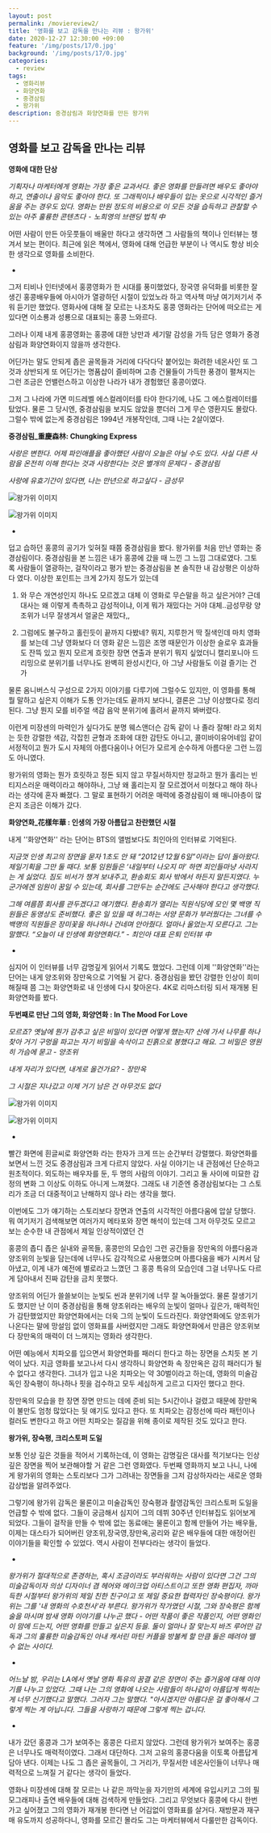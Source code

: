 ```yaml
---
layout: post
permalink: /moviereview2/
title: '영화를 보고 감독을 만나는 리뷰 : 왕가위'
date: 2020-12-27 12:30:00 +09:00
feature: '/img/posts/17/0.jpg'
background: '/img/posts/17/0.jpg'
categories:
  - review
tags:
  - 영화리뷰
  - 화양연화
  - 중경삼림
  - 왕가위
description: 중경삼림과 화양연화를 만든 왕가위
---
```


## 영화를 보고 감독을 만나는 리뷰



**영화에 대한 단상**



*기획자나 마케터에게 영화는 가장 좋은 교과서다. 좋은 영화를 만들려면 배우도 좋아야 하고, 연출이나 음악도 좋아야 한다. 또 그래픽이나 배우들이 입는 옷으로 시각적인 즐거움을 주는 경우도 있다. 영화는 만원 정도의 비용으로 이 모든 것을 습득하고 관찰할 수 있는 아주 훌륭한 콘텐츠다 ⁃ 노희영의 브랜딩 법칙 中*



어떤 사람이 만든 아웃풋들이 배울만 하다고 생각하면 그 사람들의 책이나 인터뷰는 챙겨서 보는 편이다. 최근에 읽은 책에서, 영화에 대해 언급한 부분이 나 역시도 항상 비슷한 생각으로 영화를 소비한다. 

-



그저 티비나 인터넷에서 홍콩영화가 한 시대를 풍미했었다, 장국영 유덕화를 비롯한 잘생긴 홍콩배우들에 아시아가 열광하던 시절이 있었노라 하고 역사책 마냥 여기저기서 주워 듣기만 했었다. 영화사에 대해 잘 모르는 나조차도 홍콩 영화라는 단어에 떠오르는 게 있다면 이소룡과 성룡으로 대표되는 홍콩 느와르다. 

그러나 이제 내게 홍콩영화는 홍콩에 대한 낭만과 세기말 감성을 가득 담은 영화가 중경삼림과 화양연화이지 않을까 생각한다. 

어딘가는 말도 안되게 좁은 골목들과 거리에 다닥다닥 붙어있는 화려한 네온사인 또 그것과 상반되게 또 어딘가는 명품샵이 즐비하며 고층 건물들이 가득한 풍경이 펼쳐지는 그런 조금은 언밸런스하고 이상한 나라가 내가 경험했던 홍콩이였다. 

그저 그 나라에 가면 미드레벨 에스컬레이터를 타야 한다기에, 나도 그 에스컬레이터를 탔었다. 물론 그 당시엔, 중경삼림을 보지도 않았을 뿐더러 그게 무슨 영환지도 몰랐다. 그럴수 밖에 없는게 중경삼림은 1994년 개봉작인데, 그때 나는 2살이였다. 



**중경삼림_重慶森林: Chungking Express**



*사랑은 변한다. 어제 파인애플을 좋아했던 사람이 오늘은 아닐 수도 있다. 사실 다른 사람을 온전히 이해 한다는 것과 사랑한다는 것은 별개의 문제다 -  중경삼림*

*사랑에 유효기간이 있다면, 나는 만년으로 하고싶다 - 금성무*



![왕가위 이미지](/img/posts/17/01.jpeg)



![왕가위 이미지](/img/posts/17/02.jpg)

-



덥고 습하던 홍콩의 공기가 잊혀질 때쯤 중경삼림을 봤다. 왕가위를 처음 만난 영화는 중경삼림이다. 중경삼림을 본 느낌은 내가 홍콩에 갔을 때 느낀 그 느낌 그대로였다. 그토록 사람들이 열광하는, 걸작이라고 평가 받는 중경삼림을 본 솔직한 내 감상평은 이상하다 였다. 이상한 포인트는 크게 2가지 정도가 있는데 

1. 와 무슨 개연성인지 하나도 모르겠고 대체 이 영화로 무슨말을 하고 싶은거야? 근데 대사는 왜 이렇게 촉촉하고 감성적이냐, 이게 뭐가 재밌다는 거야 대체..금성무랑 양조위가 너무 잘생겨서 얼굴은 재밌다,, 

2. 그럼에도 불구하고 홀린듯이 끝까지 다봤네? 뭐지, 지루한거 딱 질색인데 마치 영화를 보는데 그냥 영화보다 더 영화 같은 느낌은 조명 때문인가 이상한 슬로우 효과들도 잔뜩 있고 뭔지 모르게 흐릿한 장면 연출과 분위기 뭐지 싶었더니 캘리포니아 드리밍으로 분위기를 너무나도 완벽히 완성시킨다, 아 그냥 사람들도 이걸 즐기는 건가 

물론 옴니버스식 구성으로 2가지 이야기를 다루기에 그럴수도 있지만, 이 영화를 통해 뭘 말하고 싶은지 이해가 도통 안가는데도 끝까지 보다니, 결론은 그냥 이상했다로 정리된다. 그냥 뭔지 모를 비주얼 색감 음악 분위기에 홀려서 끝까지 봐버렸다. 

이런게 미장센의 마력인가 싶다가도 분명 웨스앤더슨 감독 같이 나 졸라 잘해! 라고 외치는 듯한 강렬한 색감, 각잡힌 균형과 조화에 대한 감탄도 아니고, 콜미바이유어네임 같이 서정적이고 뭔가 도시 자체의 아름다움이나 어딘가 모르게 순수하게 아름다운 그런 느낌도 아니였다. 

왕가위의 영화는 뭔가 흐릿하고 정돈 되지 않고 무질서하지만 정교하고 뭔가 홀리는 빈티지스러운 매력이라고 해야하나, 그냥 왜 홀리는지 잘 모르겠어서 미쳤다고 해야 하나 라는 생각에 혼자 빠졌다. 그 말로 표현하기 어려운 매력에 중경삼림이 왜 매니아층이 많은지 조금은 이해가 갔다. 



**화양연화_花樣年華 : 인생의 가장 아름답고 찬란했던 시절**



내게 ''화양연화'' 라는 단어는 BTS의 앨범보다도 최인아의 인터뷰로 기억된다. 

*지금껏 인생 최고의 장면을 묻자 1초도 안 돼 “2012년 12월 6일”이라는 답이 돌아왔다. 제일기획을 그만 둘 때다. 보통 임원들은 ‘내일부터 나오지 마’ 하면 죄인들마냥 사라지는 게 싫었다. 짐도 비서가 챙겨 보내주고, 환송회도 회사 밖에서 하든지 말든지였다. 누군가에겐 임원이 꿈일 수 있는데, 회사를 그만두는 순간에도 근사해야 한다고 생각했다.* 

*그해 여름쯤 회사를 관두겠다고 얘기했다. 환송회가 열리는 직원식당에 모인 몇 백명 직원들은 동영상도 준비했다. 좋은 일 있을 때 허그하는 서양 문화가 부러웠다는 그녀를 수백명의 직원들은 장미꽃을 하나하나 건네며 안아줬다. 얼마나 울었는지 모른다고. 그는 말했다. “오늘이 내 인생에 화양연화다.” - 최인아 대표 은퇴 인터뷰 中*

-

심지어 이 인터뷰를 너무 감명깊게 읽어서 기록도 했었다. 그런데 이제 ''화양연화''라는 단어는 내게 양조위와 장만옥으로 기억될 거 같다. 중경삼림을 봤던 강렬한 인상이 희미해질때 쯤 그는 화양연화로 내 인생에 다시 찾아온다. 4K로 리마스터링 되서 재개봉 된 화양연화를 봤다.  



**두번째로 만난 그의 영화, 화양연화 : In The Mood For Love**

*모르죠? 옛날에 뭔가 감추고 싶은 비밀이 있다면 어떻게 했는지? 산에 가서 나무를 하나 찾아 거기 구멍을 파고는 자기 비밀을 속삭이고 진흙으로 봉했다고 해요. 그 비밀은 영원히 가슴에 묻고 - 양조위* 

*내게 자리가 있다면, 내게로 올건가요? - 장만옥*

*그 시절은 지나갔고 이제 거기 남은 건 아무것도 없다*



![왕가위 이미지](/img/posts/17/03.jpg)



![왕가위 이미지](/img/posts/17/05.jpeg)



-



빨간 화면에 흰글씨로 화양연화 라는 한자가 크게 뜨는 순간부터 강렬했다. 화양연화를 보면서 느낀 것도 중경삼림과 크게 다르지 않았다. 사실 이야기는 내 관점에선 단순하고 원초적이다. 외도하는 배우자를 둔, 두 명의 사람의 이야기. 그리고 둘 사이에 미묘한 감정의 변화 그 이상도 이하도 아니게 느껴졌다. 그래도 내 기준엔 중경삼림보다는 그 스토리가 조금 더 대중적이고 난해하지 않나 라는 생각을 했다. 

이번에도 그가 얘기하는 스토리보다 장면과 연출의 시각적인 아름다움에 압살 당했다. 뭐 여기저기 검색해보면 여러가지 메타포와 장면 해석이 있는데 그저 아무것도 모르고 보는 순수한 내 관점에서 제일 인상적이였던 건 

홍콩의 좁디 좁은 실내와 골목들, 홍콩만의 모습인 그런 공간들을 장만옥의 아름다움과 양조위의 눈빛을 담는데에 너무나도 감각적으로 사용했으며 아름다움을 배가 시켜서 담아냈고, 이게 내가 예전에 별로라고 느꼈던 그 홍콩 특유의 모습인데 그걸 너무나도 다르게 담아내서 진짜 감탄을 금치 못했다. 

양조위의 어딘가 쓸쓸보이는 눈빛도 씬과 분위기에 너무 잘 녹아들었다. 물론 잘생기기도 했지만 난 이미 중경삼림을 통해 양조위라는 배우의 눈빛이 얼마나 깊은가, 매력적인가 감탄했었지만 화양연화에서는 더욱 그의 눈빛이 도드라진다.  화양연화에도 양조위가 나온다는 말에 망설임 없이 영화표를 사버렸지만 그래도 화양연화에서 만큼은 양조위보다 장만옥의 매력이 더 느껴지는 영화라 생각한다. 

어떤 예능에서 치파오를 입으면서 화양연화를 패러디 한다고 하는 장면을 스치듯 본 기억이 났다. 지금 영화를 보고나서 다시 생각하니 화양연화 속 장만옥은 감히 패러디가 될 수 없다고 생각한다.  그녀가 입고 나온 치파오는 약 30벌이라고 하는데, 영화의 미술감독인 장숙평이 하나하나 핏을 검수하고 모두 세심하게 고르고 디자인 했다고 한다. 

장만옥의 모습을 한 장면 장면 만드는 데에 준비 되는 5시간이나 걸렸고 때문에 장만옥이 불만도 엄청 많았다는 뒷 얘기도 있다고 한다. 또 치파오는 감정선에 따라 패턴이나 컬러도 변한다고 하고 어떤 치파오는 질감을 위해 종이로 제작된 것도 있다고 한다. 



**왕가위, 장숙평, 크리스토퍼 도일** 

보통 인상 깊은 것들을 적어서 기록하는데, 이 영화는 감명깊은 대사를 적기보다는 인상깊은 장면을 찍어 보관해야할 거 같은 그런 영화였다. 두번째 영화까지 보고 나니, 나에게 왕가위의 영화는 스토리보다 그가 그려내는 장면들을 그저 감상하자라는 새로운 영화 감상법을 알려주었다. 

그렇기에 왕가위 감독은 물론이고 미술감독인 장숙평과 촬영감독인 크리스토퍼 도일을 언급할 수 밖에 없다. 그들이 궁금해서 심지어 그의 데뷔 30주년 인터뷰집도 읽어보게 되었다. 그들이 걸작을 만들 수 밖에 없는 동료애는 물론이고 함께 만들어 가는 배우들, 이제는 대스타가 되어버린 양조위,장국영,장만옥,공리와 같은 배우들에 대한 애정어린 이야기들을 확인할 수 있었다. 역시 사람이 전부다라는 생각이 들었다. 

-

*왕가위가 절대적으로 존경하는, 혹시 조금이라도 부러워하는 사람이 있다면 그건 그의 미술감독이자 의상 디자이너 겸 헤어와 메이크업 아티스트이고 또한 영화 편집자, 까마득한 시절부터 왕가위의 제일 친한 친구이고 또 제일 중요한 협력자인 장숙평이다. 왕가위는 그를 '내 영화의 수호천사'라 부른다. 왕가위가 작가였던 시절, 그와 장숙평은 함께 술을 마시며 밤새 영화 이야기를 나누곤 했다 - 어떤 작품이 좋은 작품인지, 어떤 영화인이 맘에 드는지, 어떤 영화를 만들고 싶은지 등을. 둘이 얼마나 잘 맞는지 바즈 루어만 감독과 그의 훌륭한 미술감독인 아내 캐서린 마틴 커플을 방불케 할 만큼 둘은 떼려야 뗄 수 없는 사이다.*

-

*어느날 밤, 우리는 LA에서 옛날 영화 특유의 꿈결 같은 장면이 주는 즐거움에 대해 이야기를 나누고 있었다. 그때 나는 그의 영화에 나오는 사람들이 하나같이 아름답게 찍히는 게 너무 신기했다고 말했다. 그러자 그는 말했다. "아시겠지만 아름다운 걸 좋아해서 그렇게 찍는 게 아닙니다. 그들을 사랑하기 때문에 그렇게 찍는 겁니다.*

-





내가 갔던 홍콩과 그가 보여주는 홍콩은 다르지 않았다. 그런데 왕가위가 보여주는 홍콩은 너무나도 매력적이였다. 그래서 대단하다. 그저 고유의 홍콩다움을 이토록 아름답게 담아 낸다. 이제는 나도 그 좁은 골목들이, 그 거리가, 무질서한 네온사인들이 너무나 매력적으로 느껴질 거 같다는 생각이 들었다.

영화나 미장센에 대해 잘 모르는 나 같은 까막눈을 자기만의 세계에 유입시키고 그의 필모그래피나 출연 배우들에 대해 검색하게 만들었다. 그리고 무엇보다 홍콩에 다시 한번 가고 싶어졌고 그의 영화가 재개봉 한다면 난 어김없이 영화표를 살거다. 재방문과 재구매 유도까지 성공하다니, 영화를 모르긴 몰라도 그는 마케터뷰에서 다룰만한 감독이다. 